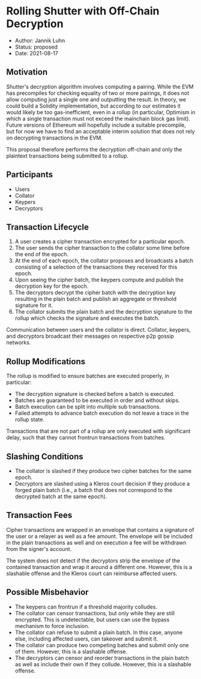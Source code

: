 # Rolling Shutter with Off-Chain Decryption

- Author: Jannik Luhn
- Status: proposed
- Date: 2021-08-17

## Motivation

Shutter's decryption algorithm involves computing a pairing. While the EVM has
precompiles for checking equality of two or more pairings, it does not allow
computing just a single one and outputting the result. In theory, we could build
a Solidity implementation, but according to our estimates it would likely be too
gas-inefficient, even in a rollup (in particular, Optimism in which a single
transaction must not exceed the mainchain block gas limit). Future versions of
Ethereum will hopefully include a suitable precompile, but for now we have to
find an acceptable interim solution that does not rely on decrypting
transactions in the EVM.

This proposal therefore performs the decryption off-chain and only the plaintext
transactions being submitted to a rollup.

## Participants

- Users
- Collator
- Keypers
- Decryptors

## Transaction Lifecycle

1. A user creates a cipher transaction encrypted for a particular epoch.
2. The user sends the cipher transaction to the collator some time before the
   end of the epoch.
3. At the end of each epoch, the collator proposes and broadcasts a batch
   consisting of a selection of the transactions they received for this epoch.
4. Upon seeing the cipher batch, the keypers compute and publish the decryption
   key for the epoch.
5. The decryptors decrypt the cipher batch with the decryption key resulting in
   the plain batch and publish an aggregate or threshold signature for it.
6. The collator submits the plain batch and the decryption signature to the
   rollup which checks the signature and executes the batch.

Communication between users and the collator is direct. Collator, keypers, and
decryptors broadcast their messages on respective p2p gossip networks.

## Rollup Modifications

The rollup is modified to ensure batches are executed properly, in particular:

- The decryption signature is checked before a batch is executed.
- Batches are guaranteed to be executed in order and without skips.
- Batch execution can be split into multiple sub transactions.
- Failed attempts to advance batch execution do not leave a trace in the rollup
  state.

Transactions that are not part of a rollup are only executed with significant
delay, such that they cannot frontrun transactions from batches.

## Slashing Conditions

- The collator is slashed if they produce two cipher batches for the same epoch.
- Decryptors are slashed using a Kleros court decision if they produce a forged
  plain batch (i.e., a batch that does not correspond to the decrypted batch at
  the same epoch).

## Transaction Fees

Cipher transactions are wrapped in an envelope that contains a signature of the
user or a relayer as well as a fee amount. The envelope will be included in the
plain transactions as well and on execution a fee will be withdrawn from the
signer's account.

The system does not detect if the decryptors strip the envelope of the contained
transaction and wrap it around a different one. However, this is a slashable
offense and the Kleros court can reimburse affected users.

## Possible Misbehavior

- The keypers can frontrun if a threshold majority colludes.
- The collator can censor transactions, but only while they are still encrypted.
  This is undetectable, but users can use the bypass mechanism to force
  inclusion.
- The collator can refuse to submit a plain batch. In this case, anyone else,
  including affected users, can takeover and submit it.
- The collator can produce two competing batches and submit only one of them.
  However, this is a slashable offense.
- The decryptors can censor and reorder transactions in the plain batch as well
  as include their own if they collude. However, this is a slashable offense.
